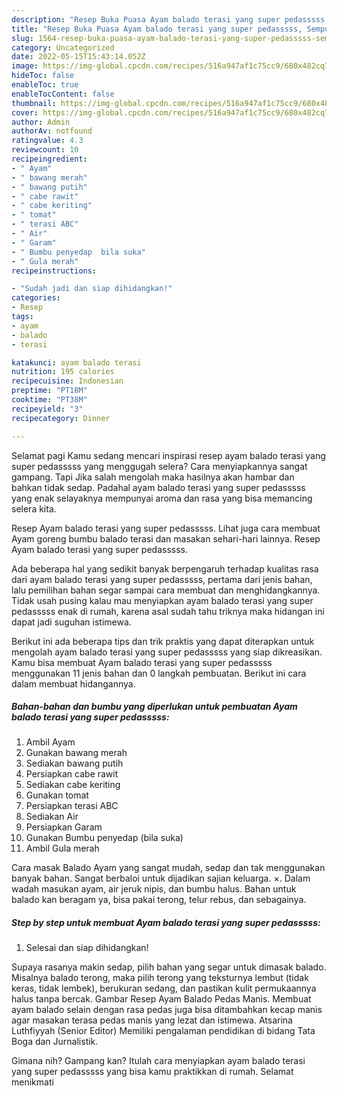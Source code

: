 ```yaml
---
description: "Resep Buka Puasa Ayam balado terasi yang super pedasssss, Sempurna"
title: "Resep Buka Puasa Ayam balado terasi yang super pedasssss, Sempurna"
slug: 1564-resep-buka-puasa-ayam-balado-terasi-yang-super-pedasssss-sempurna
category: Uncategorized
date: 2022-05-15T15:43:14.052Z
image: https://img-global.cpcdn.com/recipes/516a947af1c75cc9/680x482cq70/ayam-balado-terasi-yang-super-pedasssss-foto-resep-utama.jpg
hideToc: false
enableToc: true
enableTocContent: false
thumbnail: https://img-global.cpcdn.com/recipes/516a947af1c75cc9/680x482cq70/ayam-balado-terasi-yang-super-pedasssss-foto-resep-utama.jpg
cover: https://img-global.cpcdn.com/recipes/516a947af1c75cc9/680x482cq70/ayam-balado-terasi-yang-super-pedasssss-foto-resep-utama.jpg
author: Admin
authorAv: notfound
ratingvalue: 4.3
reviewcount: 10
recipeingredient:
- " Ayam"
- " bawang merah"
- " bawang putih"
- " cabe rawit"
- " cabe keriting"
- " tomat"
- " terasi ABC"
- " Air"
- " Garam"
- " Bumbu penyedap  bila suka"
- " Gula merah"
recipeinstructions:

- "Sudah jadi dan siap dihidangkan!"
categories:
- Resep
tags:
- ayam
- balado
- terasi

katakunci: ayam balado terasi 
nutrition: 195 calories
recipecuisine: Indonesian
preptime: "PT18M"
cooktime: "PT38M"
recipeyield: "3"
recipecategory: Dinner

---
```



Selamat pagi Kamu sedang mencari inspirasi resep ayam balado terasi yang super pedasssss yang menggugah selera? Cara menyiapkannya sangat gampang. Tapi Jika salah mengolah maka hasilnya akan hambar dan bahkan tidak sedap. Padahal ayam balado terasi yang super pedasssss yang enak selayaknya mempunyai aroma dan rasa yang bisa memancing selera kita.


Resep Ayam balado terasi yang super pedasssss. Lihat juga cara membuat Ayam goreng bumbu balado terasi dan masakan sehari-hari lainnya. Resep Ayam balado terasi yang super pedasssss.

Ada beberapa hal yang sedikit banyak berpengaruh terhadap kualitas rasa dari ayam balado terasi yang super pedasssss, pertama dari jenis bahan, lalu pemilihan bahan segar sampai cara membuat dan menghidangkannya. Tidak usah pusing kalau mau menyiapkan ayam balado terasi yang super pedasssss enak di rumah, karena asal sudah tahu triknya maka hidangan ini dapat jadi suguhan istimewa.


Berikut ini ada beberapa tips dan trik praktis yang dapat diterapkan untuk mengolah ayam balado terasi yang super pedasssss yang siap dikreasikan. Kamu bisa membuat Ayam balado terasi yang super pedasssss menggunakan 11 jenis bahan dan 0 langkah pembuatan. Berikut ini cara dalam membuat hidangannya.

<!--inarticleads1-->

##### Bahan-bahan dan bumbu yang diperlukan untuk pembuatan Ayam balado terasi yang super pedasssss:

1. Ambil  Ayam
1. Gunakan  bawang merah
1. Sediakan  bawang putih
1. Persiapkan  cabe rawit
1. Sediakan  cabe keriting
1. Gunakan  tomat
1. Persiapkan  terasi ABC
1. Sediakan  Air
1. Persiapkan  Garam
1. Gunakan  Bumbu penyedap  (bila suka)
1. Ambil  Gula merah


Cara masak Balado Ayam yang sangat mudah, sedap dan tak menggunakan banyak bahan. Sangat berbaloi untuk dijadikan sajian keluarga. ×. Dalam wadah masukan ayam, air jeruk nipis, dan bumbu halus. Bahan untuk balado kan beragam ya, bisa pakai terong, telur rebus, dan sebagainya. 

<!--inarticleads2-->

##### Step by step untuk membuat Ayam balado terasi yang super pedasssss:


1. Selesai dan siap dihidangkan!

Supaya rasanya makin sedap, pilih bahan yang segar untuk dimasak balado. Misalnya balado terong, maka pilih terong yang teksturnya lembut (tidak keras, tidak lembek), berukuran sedang, dan pastikan kulit permukaannya halus tanpa bercak. Gambar Resep Ayam Balado Pedas Manis. Membuat ayam balado selain dengan rasa pedas juga bisa ditambahkan kecap manis agar masakan terasa pedas manis yang lezat dan istimewa. Atsarina Luthfiyyah (Senior Editor) Memiliki pengalaman pendidikan di bidang Tata Boga dan Jurnalistik. 

Gimana nih? Gampang kan? Itulah cara menyiapkan ayam balado terasi yang super pedasssss yang bisa kamu praktikkan di rumah. Selamat menikmati
